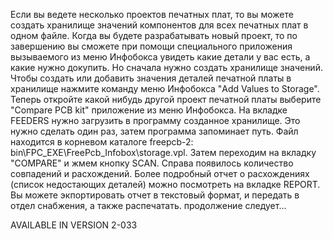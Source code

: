 Если вы ведете несколько проектов печатных плат, то вы можете создать хранилище значений компонентов для всех печатных плат в одном файле. Когда вы будете разрабатывать новый проект, то по завершению вы сможете при помощи специального приложения вызываемого из меню Инфобокса увидеть какие детали у вас есть, а какие нужно докупить. Но сначала нужно создать хранилище значений. Чтобы создать или добавить значения деталей печатной платы в хранилище нажмите команду меню Инфобокса "Add Values to Storage". Теперь откройте какой нибудь другой проект печатной платы выберите "Compare PCB kit" приложение из меню Инфобокса. На вкладке FEEDERS нужно загрузить в программу созданное хранилище. Это нужно сделать один раз, затем программа запоминает путь. Файл находится в корневом каталоге freepcb-2: bin\FPC_EXE\FreePcb_Infobox\storage.vpl. Затем переходим на вкладку "COMPARE" и жмем кнопку SCAN.  Справа появилось количество совпадений и расхождений. Более подробный отчет о расхождениях (список недостающих деталей) можно посмотреть на вкладке REPORT. Вы можете экпортировать отчет в текстовый формат, и передать в отдел снабжения, а также распечатать.
продолжение следует...

AVAILABLE IN VERSION 2-033

